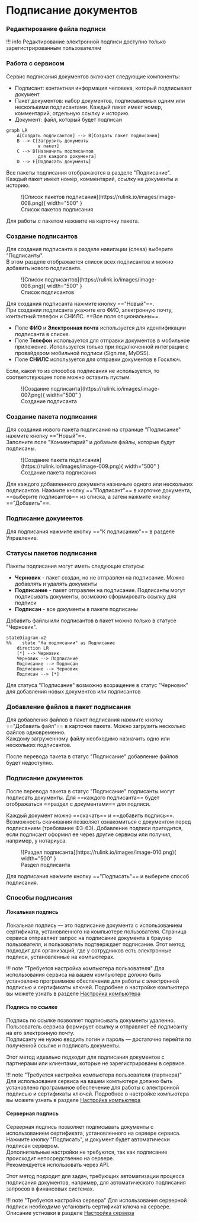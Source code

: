 ﻿# Подписание документов

### Редактирование файла подписи
!!! info
    Редактирование электронной подписи доступно только зарегистрированным пользователям

### Работа с сервисом
Сервис подписания документов включает следующие компоненты:

- Подписант: контактная информация человека, который подписывает документ  
- Пакет документов: набор документов, подписываемых одним или несколькими подписантами. Каждый пакет имеет номер, комментарий, отдельную ссылку и историю. 
- Документ: файл, который будет подписан  

```mermaid
graph LR
    A[Создать подписантов] --> B[Создать пакет подписания]
    B --> C[Загрузить документы
            в пакет]
    C --> D[Назначить подписантов
            для каждого документа]
    D --> E[Подписать документы]
```

Все пакеты подписания отображаются в разделе "Подписание".  
Каждый пакет имеет номер, комментарий, ссылку на документы и историю.

<figure markdown="span">
  ![Список пакетов подписания](https://rulink.io/images/image-008.png){ width="500" }
  <figcaption>Список пакетов подписания</figcaption>
</figure>

Для работы с пакетом нажмите на карточку пакета.
 
### Создание подписантов
Для создания подписанта в разделе навигации (слева) выберите "Подписанты".  
В этом разделе отображается список всех подписантов и можно добавить нового подписанта.

<figure markdown="span">
  ![Список подписантов](https://rulink.io/images/image-006.png){ width="500" }
  <figcaption>Список подписантов</figcaption>
</figure>

Для создания подписанта нажмите кнопку =="Новый"==.  
При создании подписанта укажите его ФИО, электронную почту, контактный телефон и СНИЛС. ==Все поля опциональны==.

- Поле **ФИО** и **Электронная почта** используется для идентификации подписанта в списке.
- Поле **Телефон** используется для отправки документов в мобильное приложение. Используется только при подключенной интеграции с провайдером мобильной подписи (Sign.me, MyDSS).
- Поле **СНИЛС** используется для отправки документов в Госключ.

Если, какой то из способов подписания не используется, то соответствующее поле можно оставить пустым.

<figure markdown="span">
  ![Создание подписанта](https://rulink.io/images/image-007.png){ width="500" }
  <figcaption>Создание подписанта</figcaption>
</figure>

### Создание пакета подписания
Для создания нового пакета подписания на странице "Подписание" нажмите кнопку =="Новый"==.  
Заполните поле "Комментарий" и добавьте файлы, которые будут подписаны.

<figure markdown="span">
  ![Создание пакета подписания](https://rulink.io/images/image-009.png){ width="500" }
  <figcaption>Создание пакета подписания</figcaption>
</figure>

Для каждого добавленного документа назначьте одного или нескольких подписантов. Нажмите кнопку =="Подписант"== в карточке документа, ==выберите подписантов== из списка, а затем нажмите кнопку =="Добавить"==.

### Подписание документов
Для подписания нажмите кнопку =="К подписанию"== в разделе Управление.  


### Статусы пакетов подписания
Пакеты подписания могут иметь следующие статусы:

- **Черновик** - пакет создан, но не отправлен на подписание. Можно добавлять и удалять документы
- **Подписание** - пакет отправлен на подписание. Подписанты могут подписывать документы, возможно сформировать ссылку для подписи
- **Подписан** - все документы в пакете подписаны

Добавить файлы или подписантов в пакет можно только в статусе "Черновик".

```mermaid
stateDiagram-v2
%%    state "На подписании" as Подписание
    direction LR
    [*] --> Черновик
    Черновик --> Подписание
    Подписание --> Подписан
    Подписание --> Черновик
    Подписан --> [*]
```
Для статуса "Подписание" возможно возращение в статус "Черновик" для добавления новых документов или подписантов

### Добавление файлов в пакет подписания
Для добавления файлов в пакет подписания нажмите кнопку =="Добавить файл"== в карточке пакета. Можно загрузить несколько файлов одновременно.  
Каждому загруженному файлу необходимо назначить одно или нескольких подписантов.  

После перевода пакета в статус "Подписание" добавление файлов будет недоступно.

### Подписание документов
После перевода пакета в статус "Подписание" подписанты могут подписать документы. 
Для ==каждого подписанта== будет отображаться ==раздел с документами== для подписи.  


Каждый документ можно ==скачать== и ==добавить подпись==. Возможность скачивания позволяет ознакомиться с 
документом перед подписанием (требование ФЗ-63). Добавление подписи пригодится, если подписант оформил 
ее через другие сервисы или получил, например, у нотариуса.


<figure markdown="span">
  ![Раздел подписанта](https://rulink.io/images/image-010.png){ width="500" }
  <figcaption>Раздел подписанта</figcaption>
</figure>

Для подписания нажмите кнопку =="Подписать"== и выберите способ подписания.

### Способы подписания
#### Локальная подпись
Локальная подпись — это подписание документа с использованием сертификата, установленного на компьютере пользователя. 
Страница сервиса отправляет запрос на подписание документа в браузер пользователя, и пользователь подтверждает подписание. 
Этот метод подходит для организаций, где у сотрудников есть электронные подписи, установленные на компьютерах.

!!! note "Требуется настройка компьютера пользователя"
    Для использования сервиса на вашем компьютере должно быть установлено программное обеспечение для работы с электронной подписью и сертификаты ключей.
    Подробнее о настройке компьютера вы можете узнать в разделе [Настройка компьютера](https://rulink.io/support/crypto/setup)

#### Подпись по ссылке
Подпись по ссылке позволяет подписывать документы удаленно. 
Пользователь сервиса формирует ссылку и отправляет её подписанту на его электронную почту.  
Подписанту не нужно вводить логин и пароль — достаточно перейти по полученной ссылке и подписать документы.

Этот метод идеально подходит для подписания документов с партнерами или клиентами, которые не зарегистрированы в сервисе.

!!! note "Требуется настройка компьютера пользователя (партнера)"
    Для использования сервиса на вашем компьютере должно быть установлено программное обеспечение для работы с электронной подписью и сертификаты ключей.
    Подробнее о настройке компьютера вы можете узнать в разделе [Настройка компьютера](https://rulink.io/support/crypto/setup)

#### Серверная подпись
Серверная подпись позволяет подписывать документы с использованием сертификата, установленного на сервере сервиса.  
Нажмите кнопку "Подписать", и документ будет автоматически подписан сервером.  
Дополнительные настройки не требуются, так как подписание происходит непосредственно на сервере.  
Рекомендуется использовать через API.  

Этот метод подходит для задач, требующих автоматизации процесса подписания документов, например, для автоматического подписания запросов в финансовых системах.

!!! note "Требуется настройка сервера"
    Для использования серверной подписи необходимо установить сертификат ключа на сервере. 
    Описание устновки в разделе [Настройка сервера](https://rulink.io/support/crypto/setup)

